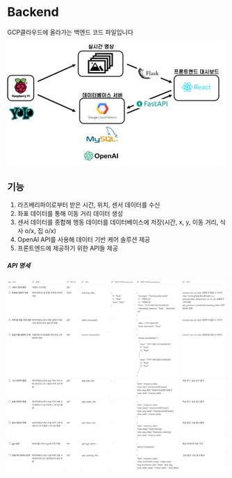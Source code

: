 # Backend
GCP클라우드에 올라가는 백엔드 코드 파일입니다

![Image](https://github.com/2025-Capstone-designe/backend/blob/main/assets/%EC%8B%9C%EC%8A%A4%ED%85%9C%20%EC%95%84%ED%82%A4%ED%85%8D%EC%B2%98.png)

## 기능
1. 라즈베리파이로부터 받은 시간, 위치, 센서 데이터를 수신
2. 좌표 데이터를 통해 이동 거리 데이터 생성
3. 센서 데이터를 종합해 행동 데이터를 데이터베이스에 저장(시간, x, y, 이동 거리, 식사 o/x, 집 o/x)
4. OpenAI API를 사용해 데이터 기반 케어 솔루션 제공
5. 프론트엔드에 제공하기 위한 API들 제공

##### API 명세
![Image](https://github.com/2025-Capstone-designe/backend/blob/main/assets/api%20%EB%AA%85%EC%84%B8.png)
